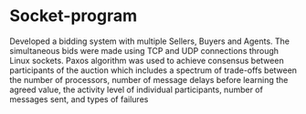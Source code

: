 # Socket-program

Developed a bidding system with multiple Sellers, Buyers and Agents. 
The simultaneous bids were made using TCP and UDP connections through Linux sockets. 
Paxos algorithm was used to achieve consensus between participants of the auction which includes a spectrum of trade-offs between the 
number of processors, number of message delays before learning the agreed value, the activity level of individual participants, 
number of messages sent, and types of failures
